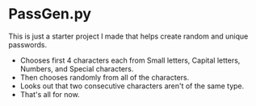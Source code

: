 # PassGen.py

This is just a starter project I made that helps create random and unique passwords.
 - Chooses first 4 characters each from Small letters, Capital letters, Numbers, and Special characters.
 - Then chooses randomly from all of the characters.
 - Looks out that two consecutive characters aren't of the same type.
 - That's all for now.
